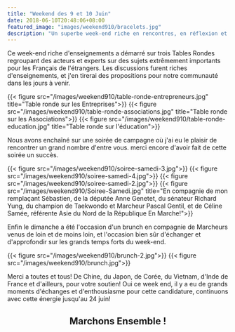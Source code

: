 ```yaml
---
title: "Weekend des 9 et 10 Juin"
date: 2018-06-10T20:48:06+08:00
featured_image: "images/weekend910/bracelets.jpg"
description: "Un superbe week-end riche en rencontres, en réflexion et en émotions"
---
```


Ce week-end riche d'enseignements a démarré sur trois Tables Rondes regroupant des acteurs et experts sur des sujets extrêmement importants pour les Français de l'étrangers. Les discussions furent riches d'enseignements, et j'en tirerai des propositions pour notre communauté dans les jours à venir. 

{{< figure src="/images/weekend910/table-ronde-entrepreneurs.jpg" title="Table ronde sur les Entreprises">}}
{{< figure src="/images/weekend910/table-ronde-associations.jpg" title="Table ronde sur les Associations">}}
{{< figure src="/images/weekend910/table-ronde-education.jpg" title="Table ronde sur l'éducation">}}

Nous avons enchaîné sur une soirée de campagne où j'ai eu le plaisir de rencontrer un grand nombre d'entre vous. merci encore d'avoir fait de cette soirée un succès. 

{{< figure src="/images/weekend910/soiree-samedi-3.jpg">}}
{{< figure src="/images/weekend910/soiree-samedi-4.jpg">}}
{{< figure src="/images/weekend910/soiree-samedi-2.jpg">}}
{{< figure src="/images/weekend910/Soiree-Samedi.jpg" title="En compagnie de mon remplaçant Sébastien, de la députée Anne Genetet, du sénateur Richard Yung, du champion de Taekwondo et Marcheur Pascal Gentil, et de Céline Samée, référente Asie du Nord de la République En Marche!">}}

Enfin le dimanche a été l'occasion d'un brunch en compagnie de Marcheurs venus de loin et de moins loin, et l'occasion bien sûr d'échanger et d'approfondir sur les grands temps forts du week-end. 

{{< figure src="/images/weekend910/brunch-2.jpg">}}
{{< figure src="/images/weekend910/brunch.jpg">}}

Merci a toutes et tous! De Chine, du Japon, de Corée, du Vietnam, d'Inde de France et d'ailleurs, pour votre soutien! Oui ce week end, il y a eu de grands moments d'échanges et d'enthousiasme pour cette candidature, continuons avec cette énergie jusqu'au 24 juin! 

<h2 style="text-align: center;">  Marchons Ensemble ! </h2>